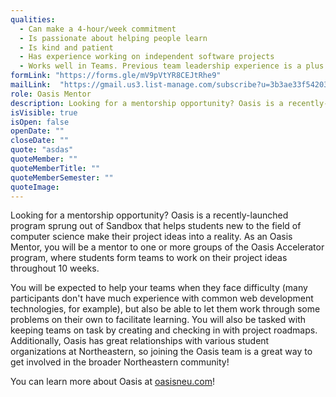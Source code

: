 ```yaml
---
qualities:
  - Can make a 4-hour/week commitment
  - Is passionate about helping people learn
  - Is kind and patient
  - Has experience working on independent software projects
  - Works well in Teams. Previous team leadership experience is a plus
formLink: "https://forms.gle/mV9pVtYR8CEJtRhe9"
mailLink:  "https://gmail.us3.list-manage.com/subscribe?u=3b3ae33f54203ab7a839ae529&id=c2570dd048"
role: Oasis Mentor
description: Looking for a mentorship opportunity? Oasis is a recently-launched program sprung out of Sandbox that helps students new to the field of computer science make their project ideas into a reality. As an Oasis Mentor, you will be a mentor to one or more groups of the Oasis Accelerator program, where students form teams to work on their project ideas throughout 10 weeks.
isVisible: true
isOpen: false
openDate: ""
closeDate: ""
quote: "asdas"
quoteMember: ""
quoteMemberTitle: ""
quoteMemberSemester: ""
quoteImage: 
---
```


Looking for a mentorship opportunity? Oasis is a recently-launched program sprung out of Sandbox that helps students new to the field of computer science make their project ideas into a reality. As an Oasis Mentor, you will be a mentor to one or more groups of the Oasis Accelerator program, where students form teams to work on their project ideas throughout 10 weeks. 

You will be expected to help your teams when they face difficulty (many participants don't have much experience with common web development technologies, for example), but also be able to let them work through some problems on their own to facilitate learning. You will also be tasked with keeping teams on task by creating and checking in with project roadmaps. 
Additionally, Oasis has great relationships with various student organizations at Northeastern, so joining the Oasis team is a great way to get involved in the broader Northeastern community!

You can learn more about Oasis at [oasisneu.com](https://oasisneu.com/)!

